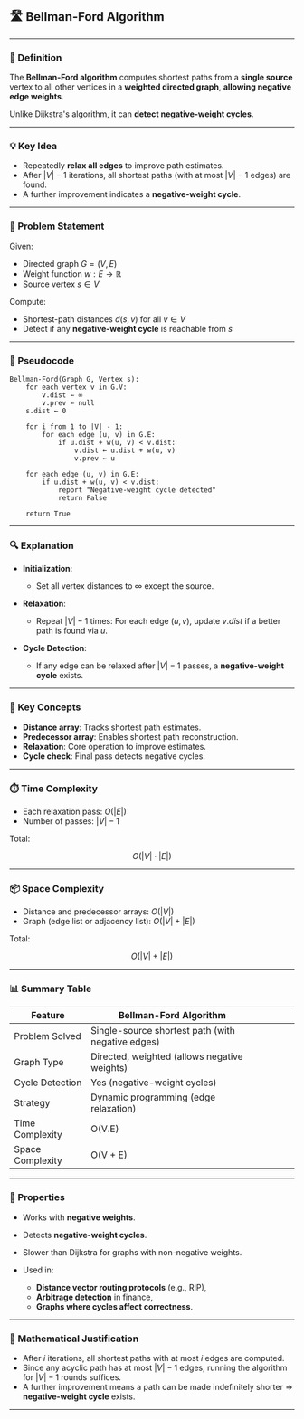 ## 🛣️ Bellman-Ford Algorithm

---

### 📘 Definition

The **Bellman-Ford algorithm** computes shortest paths from a **single source** vertex to all other vertices in a **weighted directed graph**, **allowing negative edge weights**.

Unlike Dijkstra's algorithm, it can **detect negative-weight cycles**.

---

### 💡 Key Idea

* Repeatedly **relax all edges** to improve path estimates.
* After $|V| - 1$ iterations, all shortest paths (with at most $|V| - 1$ edges) are found.
* A further improvement indicates a **negative-weight cycle**.

---

### 🎯 Problem Statement

Given:

* Directed graph $G = (V, E)$
* Weight function $w: E \rightarrow \mathbb{R}$
* Source vertex $s \in V$

Compute:

* Shortest-path distances $d(s, v)$ for all $v \in V$
* Detect if any **negative-weight cycle** is reachable from $s$

---

### 🧾 Pseudocode

```pseudo
Bellman-Ford(Graph G, Vertex s):
    for each vertex v in G.V:
        v.dist ← ∞
        v.prev ← null
    s.dist ← 0

    for i from 1 to |V| - 1:
        for each edge (u, v) in G.E:
            if u.dist + w(u, v) < v.dist:
                v.dist ← u.dist + w(u, v)
                v.prev ← u

    for each edge (u, v) in G.E:
        if u.dist + w(u, v) < v.dist:
            report "Negative-weight cycle detected"
            return False

    return True
```

---

### 🔍 Explanation

* **Initialization**:

  * Set all vertex distances to ∞ except the source.
* **Relaxation**:

  * Repeat $|V| - 1$ times:
    For each edge $(u, v)$, update $v.dist$ if a better path is found via $u$.
* **Cycle Detection**:

  * If any edge can be relaxed after $|V| - 1$ passes, a **negative-weight cycle** exists.

---

### 🧠 Key Concepts

* **Distance array**: Tracks shortest path estimates.
* **Predecessor array**: Enables shortest path reconstruction.
* **Relaxation**: Core operation to improve estimates.
* **Cycle check**: Final pass detects negative cycles.

---

### ⏱️ Time Complexity

* Each relaxation pass: $O(|E|)$
* Number of passes: $|V| - 1$

Total:

$$
O(|V| \cdot |E|)
$$

---

### 📦 Space Complexity

* Distance and predecessor arrays: $O(|V|)$
* Graph (edge list or adjacency list): $O(|V| + |E|)$

Total:

$$
O(|V| + |E|)
$$

---

### 📊 Summary Table

| Feature          | Bellman-Ford Algorithm                            |   |       |   |     |
| ---------------- | ------------------------------------------------- | - | ----- | - | --- |
| Problem Solved   | Single-source shortest path (with negative edges) |   |       |   |     |
| Graph Type       | Directed, weighted (allows negative weights)      |   |       |   |     |
| Cycle Detection  | Yes (negative-weight cycles)                      |   |       |   |     |
| Strategy         | Dynamic programming (edge relaxation)             |   |       |   |     |
| Time Complexity  | O(V.E) |
| Space Complexity | O(V + E) |

---

### 🧩 Properties

* Works with **negative weights**.
* Detects **negative-weight cycles**.
* Slower than Dijkstra for graphs with non-negative weights.
* Used in:

  * **Distance vector routing protocols** (e.g., RIP),
  * **Arbitrage detection** in finance,
  * **Graphs where cycles affect correctness**.

---

### 📐 Mathematical Justification

* After $i$ iterations, all shortest paths with at most $i$ edges are computed.
* Since any acyclic path has at most $|V| - 1$ edges, running the algorithm for $|V| - 1$ rounds suffices.
* A further improvement means a path can be made indefinitely shorter ⇒ **negative-weight cycle** exists.

---